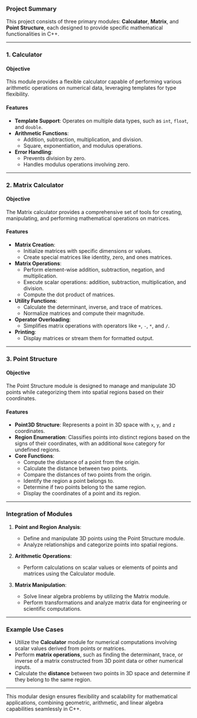 ### Project Summary

This project consists of three primary modules: **Calculator**, **Matrix**, and **Point Structure**, each designed to provide specific mathematical functionalities in C++.

---

### **1. Calculator**

#### **Objective**
This module provides a flexible calculator capable of performing various arithmetic operations on numerical data, leveraging templates for type flexibility.

#### **Features**
- **Template Support**: Operates on multiple data types, such as `int`, `float`, and `double`.
- **Arithmetic Functions**:
  - Addition, subtraction, multiplication, and division.
  - Square, exponentiation, and modulus operations.
- **Error Handling**:
  - Prevents division by zero.
  - Handles modulus operations involving zero.

---

### **2. Matrix Calculator**

#### **Objective**
The Matrix calculator provides a comprehensive set of tools for creating, manipulating, and performing mathematical operations on matrices.

#### **Features**
- **Matrix Creation**:
  - Initialize matrices with specific dimensions or values.
  - Create special matrices like identity, zero, and ones matrices.
- **Matrix Operations**:
  - Perform element-wise addition, subtraction, negation, and multiplication.
  - Execute scalar operations: addition, subtraction, multiplication, and division.
  - Compute the dot product of matrices.
- **Utility Functions**:
  - Calculate the determinant, inverse, and trace of matrices.
  - Normalize matrices and compute their magnitude.
- **Operator Overloading**:
  - Simplifies matrix operations with operators like `+`, `-`, `*`, and `/`.
- **Printing**:
  - Display matrices or stream them for formatted output.

---

### **3. Point Structure**

#### **Objective**
The Point Structure module is designed to manage and manipulate 3D points while categorizing them into spatial regions based on their coordinates.

#### **Features**
- **Point3D Structure**: Represents a point in 3D space with `x`, `y`, and `z` coordinates.
- **Region Enumeration**: Classifies points into distinct regions based on the signs of their coordinates, with an additional `None` category for undefined regions.
- **Core Functions**:
  - Compute the distance of a point from the origin.
  - Calculate the distance between two points.
  - Compare the distances of two points from the origin.
  - Identify the region a point belongs to.
  - Determine if two points belong to the same region.
  - Display the coordinates of a point and its region.

---

### **Integration of Modules**

1. **Point and Region Analysis**:
   - Define and manipulate 3D points using the Point Structure module.
   - Analyze relationships and categorize points into spatial regions.

2. **Arithmetic Operations**:
   - Perform calculations on scalar values or elements of points and matrices using the Calculator module.

3. **Matrix Manipulation**:
   - Solve linear algebra problems by utilizing the Matrix module.
   - Perform transformations and analyze matrix data for engineering or scientific computations.

---

### Example Use Cases

- Utilize the **Calculator** module for numerical computations involving scalar values derived from points or matrices.
- Perform **matrix operations**, such as finding the determinant, trace, or inverse of a matrix constructed from 3D point data or other numerical inputs.
- Calculate the **distance** between two points in 3D space and determine if they belong to the same region.

---

This modular design ensures flexibility and scalability for mathematical applications, combining geometric, arithmetic, and linear algebra capabilities seamlessly in C++.

